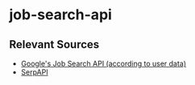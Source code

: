 # job-search-api

## Relevant Sources
- [Google's Job Search API (according to user data)](https://cloud.google.com/talent-solution/job-search/v3/docs/basics)
- [SerpAPI](https://serpapi.com/)

